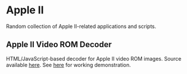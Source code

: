 # Apple II
Random collection of Apple II-related applications and scripts.

## Apple II Video ROM Decoder
HTML/JavaScript-based decoder for Apple II video ROM images. Source available <a href="https://github.com/ThorstenBr/Apple_II/blob/master/html/apple2_video_rom_decoder.html">here</a>.
See <a href="http://www.tango-bravo.eu/AppleII/apple2_video_rom_decoder.html">here</a> for working demonstration.
